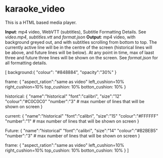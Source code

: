 # karaoke_video

This is a HTML based media player.

**Input**: mp4 video, WebVTT (subtitles), Subtitle Formatting Details. See *video.mp4*, *subtitles.vtt* and *format.json*
**Output**: mp4 video, with background greyed out, and with subtitles scrolling from bottom to top. The currently active line will be in the centre of the screen (historical lines will be above, and future lines will be below). At any point in time, max of laast three and future three lines will be shown on the screen. See *format.json* for all formatting details.

[
background:{
"colour": "#848884",
"opacity":"30%"
}

frame: {
"aspect_ration":"same as video"
left_cushion=10%
right_cushion=10%
top_cushion: 10%
botton_cushion: 10%
}

historical: {
"name":"historical"
"font":"calibri",
"size":"12"
"colour":"#C0C0C0"
"number":"3" # max number of lines that will be shown on screen 
}

current: {
"name":"historical"
"font":"calibri",
"size":"15"
"colour":"#FFFFFF"
"number":"1" # max number of lines that will be shown on screen 
}

Future: {
"name":"historical"
"font":"calibri",
"size":"14"
"colour":"#B2BEB5"
"number":"3" # max number of lines that will be shown on screen 
}

frame: {
"aspect_ration":"same as video"
left_cushion=10%
right_cushion=10%
top_cushion: 10%
botton_cushion: 10%
}
]
